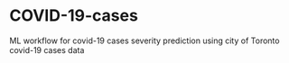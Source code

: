 # COVID-19-cases
ML workflow for covid-19 cases severity prediction using city of Toronto covid-19 cases data

